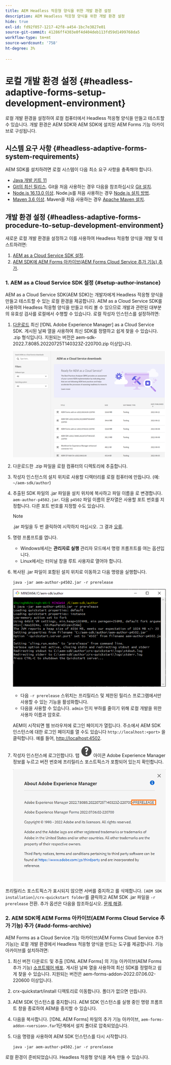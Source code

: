 ```yaml
---
title: AEM Headless 적응형 양식을 위한 개발 환경 설정
description: AEM Headless 적응형 양식을 위한 개발 환경 설정
hide: true
exl-id: fd92f057-1217-42f8-a454-1bc7e3827e01
source-git-commit: 41286ff4303e0f4d404deb113fd59d1499768da5
workflow-type: tm+mt
source-wordcount: '758'
ht-degree: 3%

---
```



# 로컬 개발 환경 설정 {#headless-adaptive-forms-setup-development-environment}

로컬 개발 환경을 설정하여 로컬 컴퓨터에서 Headless 적응형 양식을 만들고 테스트할 수 있습니다. 개발 환경은 AEM SDK와 AEM SDK에 설치된 AEM Forms 기능 아카이브로 구성됩니다.
<!--
 After a Headless adaptive form or related assets are ready on the local development environment, you can deploy the Headless adaptive form application to your publishing environment. -- >

You require knowledge to build application using react, Git, and Maven to use Headless adaptive forms.

<!-- 

### Download the latest version of AEM as a Cloud Service SDK or Forms feature archive (AEM Forms add-on) from Software Distribution {#software-distribution}

To download the supported version of Adobe Experience Manager as a Cloud Service SDK or Forms feature archive (AEM Forms add-on):

1. Log in to [Software Distribution](https://experience.adobe.com/#/downloads) portal with your Adobe ID.

    >[!NOTE]
    >
    > Your Adobe Organization must be provisioned for AEM as a Cloud Service to download the AEM as a Cloud Service SDK.

1. Navigate to the **[!UICONTROL AEM as a Cloud Service]** tab.
1. Sort by published date in descending order.
1. Click on the latest Adobe Experience Manager as a Cloud Service SDK or Forms feature archive (AEM Forms add-on).
1. Review and accept the EULA. Tap the **[!UICONTROL Download]** button. -->

## 시스템 요구 사항 {#headless-adaptive-forms-system-requirements}

AEM SDK를 설치하려면 로컬 시스템이 다음 최소 요구 사항을 충족해야 합니다.

* [Java 개발 키트 11](https://experience.adobe.com/#/downloads/content/software-distribution/en/general.html?1_group.propertyvalues.property=.%2Fjcr%3Acontent%2Fmetadata%2Fdc%3AsoftwareType&amp;1_group.propertyvalues.operation=equals&amp;1_group.propertyvalues.0_values=software-type%3Atoling&amp;fulltext=Oracle%7E+JDK%7E+11%7E&amp;orderby=%40jcr%3Acontent%2Fjcr%3AlastModified&amp;orderby.sort=desc&amp;layout=list&amp;p.offset=0&amp;p.limit=14)
* [Git의 최신 릴리스](https://git-scm.com/downloads). Git을 처음 사용하는 경우 다음을 참조하십시오 [Git 설치](https://git-scm.com/book/en/v2/Getting-Started-Installing-Git).
* [Node.js 16.13.0 이상](https://nodejs.org/en/download/). Node.js를 처음 사용하는 경우 [Node.js 설치 방법](https://nodejs.dev/en/learn/how-to-install-nodejs).
* [Maven 3.6 이상](https://maven.apache.org/download.cgi). Maven을 처음 사용하는 경우 [Apache Maven 설치](https://maven.apache.org/install.html).

## 개발 환경 설정 {#headless-adaptive-forms-procedure-to-setup-development-environment}

새로운 로컬 개발 환경을 설정하고 이를 사용하여 Headless 적응형 양식을 개발 및 테스트하려면:

1. [AEM as a Cloud Service SDK 설정](#setup-author-instance).
1. [AEM SDK에 AEM Forms 아카이브(AEM Forms Cloud Service 추가 기능) 추가](#add-forms-archive).

<!--

1. (Optional) [Add Forms-specific users to your local Author instance](#configure-users-and-permissions).
1. (Optional) Install [Adaptive forms builder extension for Microsoft Visual Studio Code](#microsoft-visual-studio-code-extension-for-headless-adaptive-forms). 

-->

### 1. AEM as a Cloud Service SDK 설정 {#setup-author-instance}

AEM as a Cloud Service SDK(AEM SDK)는 개발자에게 Headless 적응형 양식을 만들고 테스트할 수 있는 로컬 환경을 제공합니다. AEM as a Cloud Service SDK를 사용하여 Headless 적응형 양식을 만들고 미리 볼 수 있으므로 개발과 관련된 대부분의 유효성 검사를 로컬에서 수행할 수 있습니다. 로컬 작성자 인스턴스를 설정하려면:

1. [다운로드](https://experience.adobe.com/#/downloads/content/software-distribution/en/aemcloud.html) 최신 [!DNL Adobe Experience Manager] as a Cloud Service SDK. 게시된 날짜 열을 사용하여 최신 SDK를 정렬하고 쉽게 찾을 수 있습니다.
.zip 형식입니다. 지원되는 버전은 aem-sdk-2022.7.8085.20220725T140323Z-220700.zip 이상입니다.

   ![소프트웨어 배포 포털에서 AEM Cloud Service SDK 다운로드](assets/software-distribution.png)


1. 다운로드한 .zip 파일을 로컬 컴퓨터의 디렉토리에 추출합니다.
1. 작성자 인스턴스의 설치 위치로 사용할 디렉터리를 로컬 컴퓨터에 만듭니다. (예: `~/aem-sdk/author`)
1. 추출된 SDK 파일의 .jar 파일을 설치 위치에 복사하고 파일 이름을 로 변경합니다. `aem-author-p4502.jar`. 다음 `p4502` 파일 이름의 문자열은 사용할 포트 번호를 지정합니다. 다른 포트 번호를 지정할 수도 있습니다.

   >[!NOTE]
   >
   > .jar 파일을 두 번 클릭하여 시작하지 마십시오. 그 결과 [오류](https://experienceleague.adobe.com/docs/experience-manager-learn/cloud-service/local-development-environment-set-up/aem-runtime.html?lang=en#troubleshooting-double-click).

1. 명령 프롬프트를 엽니다.
   * Windows에서는 **관리자로 실행** 관리자 모드에서 명령 프롬프트를 여는 옵션입니다.
   * Linux에서는 터미널 창을 루트 사용자로 열어야 합니다.

1. 복사된 .jar 파일이 포함된 설치 위치로 이동하고 다음 명령을 실행합니다.

   `java -jar aem-author-p4502.jar -r prerelease`

   ![소프트웨어 배포 포털에서 AEM Cloud Service SDK 다운로드](assets/install-sdk.png)

   * 다음 `-r prerelease` 스위치는 프리릴리스 및 제한된 릴리스 프로그램에서만 사용할 수 있는 기능을 활성화합니다.
   * 다음을 사용할 수 있습니다. `admin` 인지 부하를 줄이기 위해 로컬 개발을 위한 사용자 이름과 암호로.

   AEM이 시작되면 웹 브라우저에 로그인 페이지가 열립니다. 주소에서 AEM SDK 인스턴스에 대한 로그인 페이지를 열 수도 있습니다 `http://localhost:<port>` 을 클릭합니다. 예를 들어, [http://localhost:4502](http://localhost:4502).

1. 작성자 인스턴스에 로그인합니다. 탭 ![도움말](/help/assets/Help-icon.svg) 아이콘 Adobe Experience Manager 정보를 누르고 버전 번호에 프리릴리스 포스트픽스가 포함되어 있는지 확인합니다.

   ![도움말](/help/assets/prerelease.png)

프리릴리스 포스트픽스가 표시되지 않으면 서버를 중지하고 를 삭제합니다. `[AEM SDK installation]/crx-quickstart folder`를 클릭하고 AEM SDK .jar 파일을 `-r prerelease` 전환. 추가 옵션은 다음을 참조하십시오. [문제 해결](/help/troubleshooting.md).

### 2. AEM SDK에 AEM Forms 아카이브(AEM Forms Cloud Service 추가 기능) 추가 {#add-forms-archive}

AEM Forms as a Cloud Service 기능 아카이브(AEM Forms Cloud Service 추가 기능)는 로컬 개발 환경에서 Headless 적응형 양식을 만드는 도구를 제공합니다. 기능 아카이브를 설치하려면:

1. 최신 버전 다운로드 및 추출 [!DNL AEM Forms] 의 기능 아카이브(AEM Forms 추가 기능) [소프트웨어 배포](https://experience.adobe.com/#/downloads/content/software-distribution/en/aemcloud.html?fulltext=AEM*+Forms*+add*+on*&amp;orderby=%40jcr%3Acontent%2Fjcr%3AlastModified&amp;orderby.sort=desc&amp;layout=list&amp;p.offset=0&amp;p.limit=20). 게시된 날짜 열을 사용하여 최신 SDK를 정렬하고 쉽게 찾을 수 있습니다. 지원되는 버전은 aem-forms-addon-2022.07.06.02-220600 이상입니다.

1. crx-quickstart/install 디렉토리로 이동합니다. 폴더가 없으면 만듭니다.
1. AEM SDK 인스턴스를 중지합니다. AEM SDK 인스턴스를 실행 중인 명령 프롬프트 창을 종료하여 AEM을 중지할 수 있습니다.
1. 다음을 복사합니다. [!DNL AEM Forms] 파일의 추가 기능 아카이브, `aem-forms-addon-<version>.far`1단계에서 설치 폴더로 압축되었습니다.
1. 다음 명령을 사용하여 AEM SDK 인스턴스를 다시 시작합니다.

   `java -jar aem-author-p4502.jar -r prerelease`

<!-- 

### 3. (Optional) Configure users and permissions {#configure-users-and-permissions}

Create seperate user accounts for Form Developer, Form Practitioner, and end users. These account help you test Headless adaptive forms for various types of users. To create a user account and add roles to the account:

1. Login to your AEM SDK instance.
1. Go to Tools > Security > Users and tap Create. The Create New User wizard opens.
1. In the details tab, specify an ID and Password. All other fields are optional. It is recommended to provide name and an email address.
1. In the Groups tab, search and select user-groups for a user depending on their role. The table below lists all types of users and pre-defined groups for each type of forms users based on their role:
  
    | User Type | AEM Group |
    |---|---|
    | Form developer | [!DNL forms-users] (AEM Forms Users), [!DNL template-authors], [!DNL workflow-users], [!DNL workflow-editors], and [!DNL fdm-authors]  |
    | Customer Experience Lead or UX Designer| [!DNL forms-users], [!DNL template-authors]|
    | AEM administrator | [!DNL aem-administrators], [!DNL fd-administrators] |
    | End user| When a user must log in to view and submit an Adaptive Form, add such users to [!DNL forms-users] group. </br> When no user authentication is required to access Adaptive Forms, do not assign any group to such users.|

<!-- ### 4. (Optional) Install Visual Studio Code extension for Headless adaptive forms {#microsoft-visual-studio-code-extension-for-headless-adaptive-forms}

You can use any IDE for developing Headless adaptive forms. Adobe provides an extension for Microsoft&reg;reg; Visual Studio Code to make it easier for you to navigate structure and develop Headless adaptive forms. The extension adds adaptive forms related IntelliSense capabilities and helps auto-complete Headless adaptive forms JSON syntax. It also adds a panel, titled Forms Tree, to help navigate structure of Headless adaptive form. To use the extension: 

1. Ensure [Microsoft Visual Studio Code 1.62.0 or later](https://code.visualstudio.com/docs/supporting/FAQ#_how-do-i-find-the-version) is installed. If you have an older version or no version installed, download the latest version from [Microsoft Website](https://code.visualstudio.com/docs/setup/setup-overview)
   >[!NOTE]
   >
   >
   > To use Visual Studio from command line on macOS, see [Launching from the command line](https://code.visualstudio.com/docs/setup/mac#_launching-from-the-command-line).

1. Download the [Adaptive forms builder extension](/help/assets/adaptive-form-builder-0.12.0.vsix).

1. Navigate the directory containing the *adaptive-form-builder-[version].vsix* file.

1. Run the following command or see [Install from a VSIX](https://code.visualstudio.com/docs/editor/extension-marketplace#_install-from-a-vsix) article for detailed instructions to install a Visual Studio Code extension from a VSIX file:

    `code -–install-extension adaptive-form-builder-[version].vsix`

    </br> Replace the [version] with actual version of the extension. For example, `code -–install-extension adaptive-form-builder-0.12.0.vsix`

    </br> 

    ![Installing extension](/help/assets/install-extension.png)

<!-- ## Create and setup a react app

Adaptive forms renderer component is a react based component. It requires a react app to run and render a Headless adaptive form. To create and setup react app:

1. Open terminal in Visual Studio code and run the following command to create a react app and installs all related dependencies:

    ```shell
    npx create-react-app [react-app-name] --scripts-version 4.0.3 --template typescript
    ```

    Where [react-app-name] represents name of the project, script version is 4.0.3, and template of type typescript. For example, the following command creates a react app named *headless-forms-demo*.

    ```shell
    npx create-react-app headless-forms-demo --scripts-version 4.0.3 --template typescript
    ```

    It may take some time to create the react app and install all the dependencies. The command creates an empty react app with latest version of react and react-dom dependencies. It does not have any artifacts related to adaptive forms renderer component.

1. Adaptive forms renderer component is based on react spectrum and requires react 16.0.0 and react-dom 16.0.0. To install react 16.0.0 and related dependencies:
    1. Open the Visual Studio code terminal Window or command prompt.
    1. Navigate to the directory of react project.  
    1. Run the following command:

        ```shell
        npm install --save react@16.0.0 react-dom@16.14.0 -force
        ```

1. Run the following command to install adaptive forms renderer component related dependencies:

    ```shell
    npm i --save @aemforms/forms-super-component @aemforms/forms-react-core-components @aemforms/forms-super-component @adobe/react-spectrum @react/react-spectrum
    ```

<!-- 1. Install dependencies for adaptive forms renderer component. Packages for these dependencies are available in Adobe Artifactory. To authenticate with Adobe Artifactory and install dependencies for adaptive forms renderer component:

    1. Create environment variables ARTIFACTORY_USER and ARTIFACTORY_API_TOKEN. The ARTIFACTORY_USER stores Adobe LDAP username and ARTIFACTORY_API_TOKEN stores your [Adobe Artifactory token](https://wiki.corp.adobe.com/display/Artifactory/API+Keys)

    1. Run the following command to set NPM_TOKEN and NPM_EMAIL tokens:

        ```shell

        auth=$(curl -s -u${ARTIFACTORY_USER}:${ARTIFACTORY_API_TOKEN} https://artifactory.corp.adobe.com/artifactory/api/npm/auth)
        export NPM_TOKEN=$(echo "${auth}" | grep "_auth" | awk -F " " '{ print $3 }')
        export NPM_EMAIL=$(echo "${auth}" | grep "email" | awk -F " " '{ print $3 }')
        ```

        These tokens are required to communicated with Adobe Artifactory.

    1. Create a .npmrc file in the react project.

        ![.npmrc file](/help/assets/npmrc.png)

    1. Add the following code to the file:

        ```shell
        @aemforms:registry=https://artifactory.corp.adobe.com/artifactory/api/npm/npm-aem-release/
        @react:registry=https://artifactory.corp.adobe.com/artifactory/api/npm/npm-react-release/
        @quarry:registry=https://artifactory.corp.adobe.com/artifactory/api/npm/npm-adobe-release-local/
        //artifactory.corp.adobe.com/artifactory/api/npm/npm-adobe-release-loca/:_auth=${NPM_TOKEN}
        //artifactory.corp.adobe.com/artifactory/api/npm/npm-aem-release/:_auth=${NPM_TOKEN}
        //artifactory.corp.adobe.com/artifactory/api/npm/npm-react-release/:_auth=${NPM_TOKEN}
        _auth=${NPM_TOKEN}
        email=${NPM_EMAIL}
        always-auth=true
        ```

        It defines the antifactory repositories to use for Headless adaptive forms, react, and quarry related scope.
    1. Run the following command to install adaptive forms renderer component related dependencies:

    ```shell
    npm i --save @aemforms/crispr-react-bindings @aemforms/crispr-react-core-components @adobe/react-spectrum @react/react-spectrum
    ```
 
-->
로컬 환경이 준비되었습니다. Headless 적응형 양식을 계속 만들 수 있습니다.

